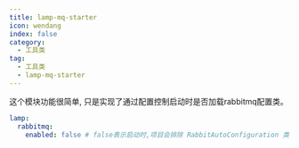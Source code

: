 ```yaml
---
title: lamp-mq-starter
icon: wendang
index: false
category:
  - 工具类
tag:
  - 工具类
  - lamp-mq-starter
---
```


这个模块功能很简单, 只是实现了通过配置控制启动时是否加载rabbitmq配置类。
```yaml
lamp:
  rabbitmq: 
    enabled: false # false表示启动时,项目会排除 RabbitAutoConfiguration 类的加载
```
